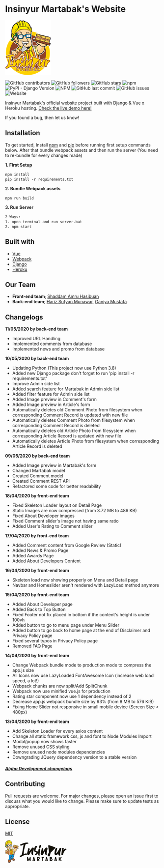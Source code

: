# Insinyur Martabak's Website
![Icon](frontend/src/assets/img/icon.png)

![GitHub contributors](https://img.shields.io/github/contributors/shaddamah/irmartabak-heroku)
![GitHub followers](https://img.shields.io/github/followers/Shaddamah?style=social)
![GitHub stars](https://img.shields.io/github/stars/Shaddamah/nyepak-bola?style=social)
![npm](https://img.shields.io/npm/v/vue-cli)
![PyPI - Django Version](https://img.shields.io/pypi/djversions/djangorestframework)
![NPM](https://img.shields.io/npm/l/vue-cli)
![GitHub last commit](https://img.shields.io/github/last-commit/Shaddamah/irmartabak-heroku)
![GitHub issues](https://img.shields.io/github/issues/shaddamah/irmartabak-heroku)
![Website](https://img.shields.io/website?url=http%3A%2F%2Fwebirmartabak.herokuapp.com%2F)

Insinyur Martabak's official website project built with Django & Vue x Heroku hosting. [Check the live demo here!](https://webirmartabak.herokuapp.com/)

If you found a bug, then let us know!

## Installation
To get started, Install [npm]() and [pip]() before running first setup commands below. After that bundle webpack assets and then run the server (You need to re-bundle for every changes made)

__1. First Setup__
```
npm install
pip install -r requirements.txt
```

__2. Bundle Webpack assets__
```
npm run build
```

__3. Run Server__
```
2 Ways:
1. open terminal and run server.bat
2. npm start
```
## Built with
* [Vue](https://cli.vuejs.org/)
* [Webpack](https://webpack.js.org/)
* [Django](https://www.djangoproject.com/)
* [Heroku](https://www.heroku.com/)

## Our Team
* **Front-end team**; [Shaddam Amru Hasibuan](https://github.com/Shaddamah)
* **Back-end team**; [Hariz Sufyan Munawar](https://github.com/harizMunawar), [Ganiya Mustafa](https://github.com/GaniyaMustafa)

## Changelogs

**11/05/2020 by back-end team**
- Improved URL Handling
- Implemented comments from database
- Implemented news and promo from database

**10/05/2020 by back-end team**
- Updating Python (This project now use Python 3.8)
- Added new Django package don't forget to run 'pip install -r requirements.txt'
- Improve Admin side list
- Added search feature for Martabak in Admin side list
- Added filter feature for Admin side list
- Added Image preview in Comment's form
- Added Image preview in Article's form
- Automatically deletes old Comment Photo from filesystem when corresponding Comment Record is updated with new file
- Automatically deletes Comment Photo from filesystem when corresponding Comment Record is deleted
- Automatically deletes old Article Photo from filesystem when corresponding Article Record is updated with new file
- Automatically deletes Article Photo from filesystem when corresponding Article Record is deleted

**09/05/2020 by back-end team**
- Added Image preview in Martabak's form
- Changed Martabak model
- Created Comment model
- Created Comment REST API
- Refactored some code for better readability

**18/04/2020 by front-end team**
- Fixed Skeleton Loader layout on Detail Page
- Static Images are now compressed (from 3.72 MB to 486 KB)
- Fixed About Developer images
- Fixed Comment slider's image not having same ratio
- Added User's Rating to Comment slider

**17/04/2020 by front-end team**
- Added Comment content from Google Review (Static)
- Added News & Promo Page
- Added Awards Page
- Added About Developers Content

**16/04/2020 by front-end team**
- Skeleton load now showing properly on Menu and Detail page
- Navbar and Homeslider aren't rendered with LazyLoad method anymore

**15/04/2020 by front-end team**
- Added About Developer page
- Added Back to Top Button
- Fixed Footer not fix placed in bottom if the content's height is under 100vh
- Added button to go to menu page under Menu Slider
- Added button to go back to home page at the end of Disclaimer and Privacy Policy page
- Fixed several typos in Privacy Policy page
- Removed FAQ Page

**14/04/2020 by front-end team**
- Change Webpack bundle mode to production mode to compress the app.js size
- All Icons now use LazyLoaded FontAwesome Icon (increase web load speed, a lot!)
- Webpack chunks are now split/Add SplitChunk
- Webpack now use minified vue.js for production
- Rating star component now use 1 dependency instead of 2
- Decrease app.js webpack bundle size by 93% (from 8 MB to 576 KiB)
- Fixing Home Slider not responsive in small mobile device (Screen Size < 480px)

**13/04/2020 by front-end team**
- Add Skeleton Loader for every axios content
- Change all static framework css, js and font to Node Modules Import
- Modal/popup now shows faster 
- Remove unused CSS styling
- Remove unused node modules dependencies
- Downgrading JQuery dependency version to a stable version

##### [Alpha Development changelogs](changelog.txt)

## Contributing
Pull requests are welcome. For major changes, please open an issue first to discuss what you would like to change.
Please make sure to update tests as appropriate.

## License
[MIT](https://choosealicense.com/licenses/mit/)

![Icon](frontend/src/assets/img/logo.png)
